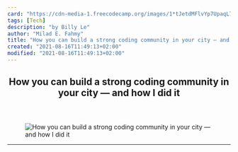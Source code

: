 ```yaml
---
card: "https://cdn-media-1.freecodecamp.org/images/1*tJetdMFlvYp7UpaqL7qq-w.jpeg"
tags: [Tech]
description: "by Billy Le"
author: "Milad E. Fahmy"
title: "How you can build a strong coding community in your city — and how I did it"
created: "2021-08-16T11:49:13+02:00"
modified: "2021-08-16T11:49:13+02:00"
---
```

<div class="site-wrapper">
<main id="site-main" class="site-main outer">
<div class="inner">
<article class="post-full post tag-tech tag-technology tag-startup tag-self-improvement tag-life ">
<header class="post-full-header">
<h1 class="post-full-title">How you can build a strong coding community in your city — and how I did it</h1>
</header>
<figure class="post-full-image">
<picture>
<source media="(max-width: 700px)" sizes="1px" srcset="data:image/gif;base64,R0lGODlhAQABAIAAAAAAAP///yH5BAEAAAAALAAAAAABAAEAAAIBRAA7 1w">
<source media="(min-width: 701px)" sizes="(max-width: 800px) 400px,
(max-width: 1170px) 700px,
1400px" srcset="https://cdn-media-1.freecodecamp.org/images/1*tJetdMFlvYp7UpaqL7qq-w.jpeg 300w,
https://cdn-media-1.freecodecamp.org/images/1*tJetdMFlvYp7UpaqL7qq-w.jpeg 600w,
https://cdn-media-1.freecodecamp.org/images/1*tJetdMFlvYp7UpaqL7qq-w.jpeg 1000w,
https://cdn-media-1.freecodecamp.org/images/1*tJetdMFlvYp7UpaqL7qq-w.jpeg 2000w">
<img onerror="this.style.display='none'" src="https://cdn-media-1.freecodecamp.org/images/1*tJetdMFlvYp7UpaqL7qq-w.jpeg" alt="How you can build a strong coding community in your city — and how I did it">
</picture>
</figure>
<section class="post-full-content">
<div class="post-content medium-migrated-article">
</div>
<hr>
</section>
</article>
</div>
</main>
</div>
<!-- Google Tag Manager (noscript) -->
<!-- End Google Tag Manager (noscript) -->

